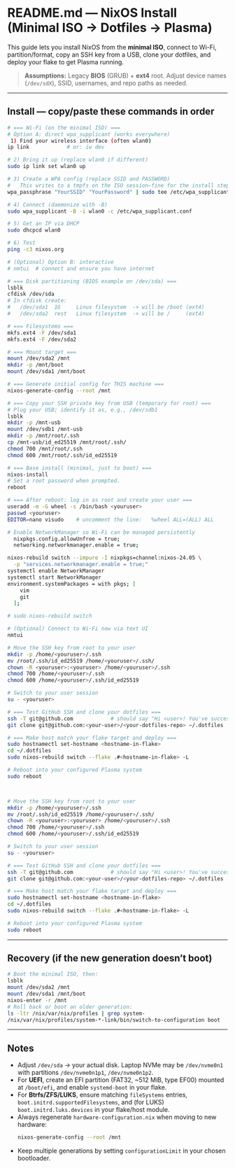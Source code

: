 # README.md — NixOS Install (Minimal ISO → Dotfiles → Plasma)

This guide lets you install NixOS from the **minimal ISO**, connect to Wi-Fi, partition/format, copy an SSH key from a USB, clone your dotfiles, and deploy your flake to get Plasma running.

> **Assumptions:** Legacy **BIOS** (GRUB) + **ext4** root. Adjust device names (`/dev/sdX`), SSID, usernames, and repo paths as needed.

---

## Install — copy/paste these commands in order

```bash
# === Wi-Fi (on the minimal ISO) ===
# Option A: direct wpa_supplicant (works everywhere)
 1) Find your wireless interface (often wlan0)
ip link            # or: iw dev

# 2) Bring it up (replace wlan0 if different)
sudo ip link set wlan0 up

# 3) Create a WPA config (replace SSID and PASSWORD)
#   This writes to a tmpfs on the ISO session—fine for the install step.
wpa_passphrase "YourSSID" "YourPassword" | sudo tee /etc/wpa_supplicant.conf

# 4) Connect (daemonize with -B)
sudo wpa_supplicant -B -i wlan0 -c /etc/wpa_supplicant.conf

# 5) Get an IP via DHCP
sudo dhcpcd wlan0

# 6) Test
ping -c3 nixos.org

# (Optional) Option B: interactive
# nmtui  # connect and ensure you have internet

# === Disk partitioning (BIOS example on /dev/sda) ===
lsblk
cfdisk /dev/sda
# In cfdisk create:
#   /dev/sda1  1G     Linux filesystem  -> will be /boot (ext4)
#   /dev/sda2  rest   Linux filesystem  -> will be /     (ext4)

# === Filesystems ===
mkfs.ext4 -F /dev/sda1
mkfs.ext4 -F /dev/sda2

# === Mount target ===
mount /dev/sda2 /mnt
mkdir -p /mnt/boot
mount /dev/sda1 /mnt/boot

# === Generate initial config for THIS machine ===
nixos-generate-config --root /mnt

# === Copy your SSH private key from USB (temporary for root) ===
# Plug your USB; identify it as, e.g., /dev/sdb1
lsblk
mkdir -p /mnt-usb
mount /dev/sdb1 /mnt-usb
mkdir -p /mnt/root/.ssh
cp /mnt-usb/id_ed25519 /mnt/root/.ssh/
chmod 700 /mnt/root/.ssh
chmod 600 /mnt/root/.ssh/id_ed25519

# === Base install (minimal, just to boot) ===
nixos-install
# Set a root password when prompted.
reboot
```

```bash
# === After reboot: log in as root and create your user ===
useradd -m -G wheel -s /bin/bash <youruser>
passwd <youruser>
EDITOR=nano visudo    # uncomment the line:   %wheel ALL=(ALL) ALL

# Enable NetworkManager so Wi-Fi can be managed persistently
  nixpkgs.config.allowUnfree = true;
  networking.networkmanager.enable = true;

nixos-rebuild switch --impure -I nixpkgs=channel:nixos-24.05 \
  -p "services.networkmanager.enable = true;"
systemctl enable NetworkManager
systemctl start NetworkManager
environment.systemPackages = with pkgs; [
    vim
    git
  ];

# sudo nixos-rebuild switch

# (Optional) Connect to Wi-Fi now via text UI
nmtui

# Move the SSH key from root to your user
mkdir -p /home/<youruser>/.ssh
mv /root/.ssh/id_ed25519 /home/<youruser>/.ssh/
chown -R <youruser>:<youruser> /home/<youruser>/.ssh
chmod 700 /home/<youruser>/.ssh
chmod 600 /home/<youruser>/.ssh/id_ed25519

# Switch to your user session
su - <youruser>

# === Test GitHub SSH and clone your dotfiles ===
ssh -T git@github.com            # should say "Hi <user>! You've successfully authenticated..."
git clone git@github.com:<your-user>/<your-dotfiles-repo> ~/.dotfiles

# === Make host match your flake target and deploy ===
sudo hostnamectl set-hostname <hostname-in-flake>
cd ~/.dotfiles
sudo nixos-rebuild switch --flake .#<hostname-in-flake> -L

# Reboot into your configured Plasma system
sudo reboot



# Move the SSH key from root to your user
mkdir -p /home/<youruser>/.ssh
mv /root/.ssh/id_ed25519 /home/<youruser>/.ssh/
chown -R <youruser>:<youruser> /home/<youruser>/.ssh
chmod 700 /home/<youruser>/.ssh
chmod 600 /home/<youruser>/.ssh/id_ed25519

# Switch to your user session
su - <youruser>

# === Test GitHub SSH and clone your dotfiles ===
ssh -T git@github.com            # should say "Hi <user>! You've successfully authenticated..."
git clone git@github.com:<your-user>/<your-dotfiles-repo> ~/.dotfiles

# === Make host match your flake target and deploy ===
sudo hostnamectl set-hostname <hostname-in-flake>
cd ~/.dotfiles
sudo nixos-rebuild switch --flake .#<hostname-in-flake> -L

# Reboot into your configured Plasma system
sudo reboot
```

---

## Recovery (if the new generation doesn’t boot)

```bash
# Boot the minimal ISO, then:
lsblk
mount /dev/sda2 /mnt
mount /dev/sda1 /mnt/boot
nixos-enter -r /mnt
# Roll back or boot an older generation:
ls -ltr /nix/var/nix/profiles | grep system-
/nix/var/nix/profiles/system-*-link/bin/switch-to-configuration boot
```

---

## Notes

- Adjust `/dev/sda` → your actual disk. Laptop NVMe may be `/dev/nvme0n1` with partitions `/dev/nvme0n1p1`, `/dev/nvme0n1p2`.
- For **UEFI**, create an EFI partition (FAT32, ~512 MiB, type EF00) mounted at `/boot/efi`, and enable `systemd-boot` in your flake.  
- For **Btrfs/ZFS/LUKS**, ensure matching `fileSystems` entries, `boot.initrd.supportedFilesystems`, and (for LUKS) `boot.initrd.luks.devices` in your flake/host module.
- Always regenerate `hardware-configuration.nix` when moving to new hardware:
  ```bash
  nixos-generate-config --root /mnt
  ```
- Keep multiple generations by setting `configurationLimit` in your chosen bootloader.

